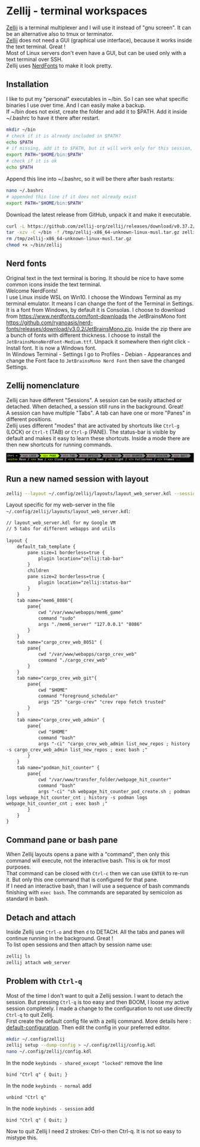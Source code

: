 # Zellij - terminal workspaces

[Zellij](https://zellij.dev/) is a terminal multiplexer and I will use it instead of "gnu screen". It can be an alternative also to tmux or terminator.  
[Zellij](https://github.com/zellij-org/zellij) does not need a GUI (graphical use interface), because it works inside the text terminal. Great !  
Most of Linux servers don't even have a GUI, but can be used only with a text terminal over SSH.  
Zellij uses [NerdFonts](https://www.nerdfonts.com/) to make it look pretty.  

## Installation

I like to put my "personal" executables in ~/bin. So I can see what specific binaries I use over time. And I can easily make a backup.  
If ~/bin does not exist, create the folder and add it to $PATH. Add it inside ~/.bashrc to have it there after restart.  

```bash
mkdir ~/bin
# check if it is already included in $PATH?
echo $PATH
# if missing, add it to $PATH, but it will work only for this session, not after restart
export PATH="$HOME/bin:$PATH"
# check if it is ok
echo $PATH
```

Append this line into ~/.bashrc, so it will be there after bash restarts:  

```bash
nano ~/.bashrc
# appended this line if it does not already exist
export PATH="$HOME/bin:$PATH"
```

Download the latest release from GitHub, unpack it and make it executable.  

```bash
curl -L https://github.com/zellij-org/zellij/releases/download/v0.37.2/zellij-x86_64-unknown-linux-musl.tar.gz --output /tmp/zellij-x86_64-unknown-linux-musl.tar.gz
tar -xzv -C ~/bin -f /tmp/zellij-x86_64-unknown-linux-musl.tar.gz zellij
rm /tmp/zellij-x86_64-unknown-linux-musl.tar.gz
chmod +x ~/bin/zellij
```

## Nerd fonts

Original text in the text terminal is boring. It should be nice to have some common icons inside the text terminal.  
Welcome NerdFonts!  
I use Linux inside WSL on Win10. I choose the Windows Terminal as my terminal emulator. It means I can change the font of the Terminal in Settings. It is a font from Windows, by default it is Consolas. I choose to download from <https://www.nerdfonts.com/font-downloads> the JetBrainsMono font <https://github.com/ryanoasis/nerd-fonts/releases/download/v3.0.2/JetBrainsMono.zip>. Inside the zip there are a bunch of fonts with different thickness. I choose to install the `JetBrainsMonoNerdFont-Medium.ttf`. Unpack it somewhere then right click - Install font. It is now a Windows font.  
In Windows Terminal - Settings I go to Profiles - Debian - Appearances and change the Font face to `JetBrainsMono Nerd Font` then save the changed Settings.

## Zellij nomenclature

Zellij can have different "Sessions". A session can be easily attached or detached. When detached, a session still runs in the background. Great!  
A session can have multiple "Tabs". A tab can have one or more "Panes" in different positions.  
Zellij uses different "modes" that are activated by shortcuts like `Ctrl-g` (LOCK) or `Ctrl-t` (TAB) or `Ctrl-p` (PANE). The status-bar is visible by default and makes it easy to learn these shortcuts. Inside a mode there are then new shortcuts for running commands.  

![zellij_status_bar](images/zellij_status_bar.png)



## Run a new named session with layout

```bash
zellij --layout ~/.config/zellij/layouts/layout_web_server.kdl --session web_server
```

Layout specific for my web-server in the file `~/.config/zellij/layouts/layout_web_server.kdl`:

```kdl
// layout_web_server.kdl for my Google VM
// 5 tabs for different webapps and utils

layout {
    default_tab_template {
        pane size=1 borderless=true {
            plugin location="zellij:tab-bar"
        }
        children
        pane size=2 borderless=true {
            plugin location="zellij:status-bar"
        }
    }
    tab name="mem6_8086"{    
        pane{
            cwd "/var/www/webapps/mem6_game"        
            command "sudo"
            args "./mem6_server" "127.0.0.1" "8086"
        }
    }
    tab name="cargo_crev_web_8051" {
        pane{
            cwd "/var/www/webapps/cargo_crev_web"        
            command "./cargo_crev_web"
        }
    }
    tab name="cargo_crev_web_git"{    
        pane{
            cwd "$HOME"        
            command "foreground_scheduler"
            args "25" "cargo-crev" "crev repo fetch trusted"
        }
    }
    tab name="cargo_crev_web_admin" {
        pane{
            cwd "$HOME"    
            command "bash"            
            args "-ci" "cargo_crev_web_admin list_new_repos ; history -s cargo_crev_web_admin list_new_repos ; exec bash ;"
        }
    }
    tab name="podman_hit_counter" {
        pane{
            cwd "/var/www/transfer_folder/webpage_hit_counter"
            command "bash"
            args "-ci" "sh webpage_hit_counter_pod_create.sh ; podman logs webpage_hit_counter_cnt ; history -s podman logs webpage_hit_counter_cnt ; exec bash ;"
        }
    }
}
```

## Command pane or bash pane

When Zellij layouts opens a pane with a "command", then only this command will execute, not the interactive bash. This is ok for most purposes.  
That command can be closed with `Ctrl-c` then we can use `ENTER` to re-run it. But only this one command that is configured for that pane.  
If I need an interactive bash, than I will use a sequence of bash commands finishing with `exec bash`. The commands are separated by semicolon as standard in bash.  

## Detach and attach

Inside Zellij use `Ctrl-o` and then `d` to DETACH. All the tabs and panes will continue running in the background. Great !  
To list open sessions and then attach by session name use:  

```bash
zellij ls
zellij attach web_server
```

## Problem with `Ctrl-q`

Most of the time I don't want to quit a Zellij session. I want to detach the session. But pressing `Ctrl-q` is too easy and then BOOM, I loose my active session completely. I made a change to the configuration to not use directly `Ctrl-q` to quit Zellij.  
First create the default config file with a zellij command. More details here : [default-configuration](https://zellij.dev/documentation/overview.html?highlight=default#default-configuration). Then edit the config in your preferred editor.  

```bash
mkdir ~/.config/zellij
zellij setup --dump-config > ~/.config/zellij/config.kdl
nano ~/.config/zellij/config.kdl
```

In the node `keybinds - shared_except "locked"` remove the line

```kdl
bind "Ctrl q" { Quit; }
```

In the node `keybinds - normal` add

```kdl
unbind "Ctrl q"
```

In the node `keybinds - session` add

```kdl
bind "Ctrl q" { Quit; }
```

Now to quit Zellij I need 2 strokes: Ctrl-o then Ctrl-q. It is not so easy to mistype this.  
